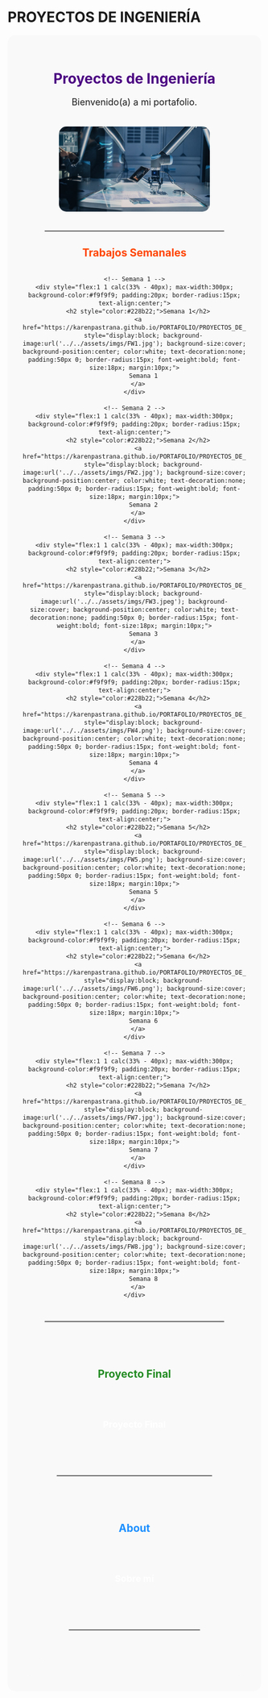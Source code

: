 # PROYECTOS DE INGENIERÍA
<!-- Portada de Portafolio Karen Pastrana -->
<div align="center" style="background-color:#f9f9f9; padding: 30px; border-radius: 15px;">

  <h1 style="color:#4b0082;">Proyectos de Ingeniería</h1>
  <p style="font-size:18px;">Bienvenido(a) a mi portafolio.</p>
  
  <!-- Imagen de portada -->
  <img src="../../assets/imgs/F2.jpg" alt="Portada" width="300" style="border-radius:15px; margin:20px 0;">

  <hr style="border:1px solid #ccc; width:80%;">

  <!-- Trabajos Semanales -->
  <h2 style="color:#ff4500;">Trabajos Semanales</h2>
  <div style="display:flex; flex-wrap:wrap; justify-content:center; gap:20px;">

    <!-- Semana 1 -->
    <div style="flex:1 1 calc(33% - 40px); max-width:300px; background-color:#f9f9f9; padding:20px; border-radius:15px; text-align:center;">
      <h2 style="color:#228b22;">Semana 1</h2>
      <a href="https://karenpastrana.github.io/PORTAFOLIO/PROYECTOS_DE_INGENIERIA/ACTIVIDADES/SEMANA1/" 
         style="display:block; background-image:url('../../assets/imgs/FW1.jpg'); background-size:cover; background-position:center; color:white; text-decoration:none; padding:50px 0; border-radius:15px; font-weight:bold; font-size:18px; margin:10px;">
         Semana 1
      </a>
    </div>

    <!-- Semana 2 -->
    <div style="flex:1 1 calc(33% - 40px); max-width:300px; background-color:#f9f9f9; padding:20px; border-radius:15px; text-align:center;">
      <h2 style="color:#228b22;">Semana 2</h2>
      <a href="https://karenpastrana.github.io/PORTAFOLIO/PROYECTOS_DE_INGENIERIA/ACTIVIDADES/SEMANA2/" 
         style="display:block; background-image:url('../../assets/imgs/FW2.jpg'); background-size:cover; background-position:center; color:white; text-decoration:none; padding:50px 0; border-radius:15px; font-weight:bold; font-size:18px; margin:10px;">
         Semana 2
      </a>
    </div>

    <!-- Semana 3 -->
    <div style="flex:1 1 calc(33% - 40px); max-width:300px; background-color:#f9f9f9; padding:20px; border-radius:15px; text-align:center;">
      <h2 style="color:#228b22;">Semana 3</h2>
      <a href="https://karenpastrana.github.io/PORTAFOLIO/PROYECTOS_DE_INGENIERIA/ACTIVIDADES/SEMANA3/" 
         style="display:block; background-image:url('../../assets/imgs/FW3.jpeg'); background-size:cover; background-position:center; color:white; text-decoration:none; padding:50px 0; border-radius:15px; font-weight:bold; font-size:18px; margin:10px;">
         Semana 3
      </a>
    </div>

    <!-- Semana 4 -->
    <div style="flex:1 1 calc(33% - 40px); max-width:300px; background-color:#f9f9f9; padding:20px; border-radius:15px; text-align:center;">
      <h2 style="color:#228b22;">Semana 4</h2>
      <a href="https://karenpastrana.github.io/PORTAFOLIO/PROYECTOS_DE_INGENIERIA/ACTIVIDADES/SEMANA4/" 
         style="display:block; background-image:url('../../assets/imgs/FW4.png'); background-size:cover; background-position:center; color:white; text-decoration:none; padding:50px 0; border-radius:15px; font-weight:bold; font-size:18px; margin:10px;">
         Semana 4
      </a>
    </div>

    <!-- Semana 5 -->
    <div style="flex:1 1 calc(33% - 40px); max-width:300px; background-color:#f9f9f9; padding:20px; border-radius:15px; text-align:center;">
      <h2 style="color:#228b22;">Semana 5</h2>
      <a href="https://karenpastrana.github.io/PORTAFOLIO/PROYECTOS_DE_INGENIERIA/ACTIVIDADES/SEMANA5/" 
         style="display:block; background-image:url('../../assets/imgs/FW5.png'); background-size:cover; background-position:center; color:white; text-decoration:none; padding:50px 0; border-radius:15px; font-weight:bold; font-size:18px; margin:10px;">
         Semana 5
      </a>
    </div>

    <!-- Semana 6 -->
    <div style="flex:1 1 calc(33% - 40px); max-width:300px; background-color:#f9f9f9; padding:20px; border-radius:15px; text-align:center;">
      <h2 style="color:#228b22;">Semana 6</h2>
      <a href="https://karenpastrana.github.io/PORTAFOLIO/PROYECTOS_DE_INGENIERIA/ACTIVIDADES/SEMANA6/" 
         style="display:block; background-image:url('../../assets/imgs/FW6.png'); background-size:cover; background-position:center; color:white; text-decoration:none; padding:50px 0; border-radius:15px; font-weight:bold; font-size:18px; margin:10px;">
         Semana 6
      </a>
    </div>

    <!-- Semana 7 -->
    <div style="flex:1 1 calc(33% - 40px); max-width:300px; background-color:#f9f9f9; padding:20px; border-radius:15px; text-align:center;">
      <h2 style="color:#228b22;">Semana 7</h2>
      <a href="https://karenpastrana.github.io/PORTAFOLIO/PROYECTOS_DE_INGENIERIA/ACTIVIDADES/SEMANA7/" 
         style="display:block; background-image:url('../../assets/imgs/FW7.jpg'); background-size:cover; background-position:center; color:white; text-decoration:none; padding:50px 0; border-radius:15px; font-weight:bold; font-size:18px; margin:10px;">
         Semana 7
      </a>
    </div>

    <!-- Semana 8 -->
    <div style="flex:1 1 calc(33% - 40px); max-width:300px; background-color:#f9f9f9; padding:20px; border-radius:15px; text-align:center;">
      <h2 style="color:#228b22;">Semana 8</h2>
      <a href="https://karenpastrana.github.io/PORTAFOLIO/PROYECTOS_DE_INGENIERIA/ACTIVIDADES/SEMANA8/" 
         style="display:block; background-image:url('../../assets/imgs/FW8.jpg'); background-size:cover; background-position:center; color:white; text-decoration:none; padding:50px 0; border-radius:15px; font-weight:bold; font-size:18px; margin:10px;">
         Semana 8
      </a>
    </div>

  </div>

  <hr style="border:1px solid #ccc; width:80%; margin:30px 0;">

  <!-- Proyecto Final -->
  <div align="center" style="background-color:#f9f9f9; padding: 30px; border-radius: 15px;">

  <h2 style="color:#228b22;">Proyecto Final</h2>
  <a href="https://karenpastrana.github.io/PORTAFOLIO/PROYECTOS_DE_INGENIERIA/PROYECTO/" style="display:inline-block; background-image:url('../../assets/imgs/proyecto-bg.png'); background-size:cover; background-position:center; color:white; text-decoration:none; padding:50px 60px; border-radius:15px; font-weight:bold; font-size:18px; margin:10px;">Proyecto Final</a>

  <hr style="border:1px solid #ccc; width:80%; margin:30px 0;">

  <!-- About -->
  <div align="center" style="background-color:#f9f9f9; padding: 30px; border-radius: 15px;">

  <h2 style="color:#1e90ff;">About</h2>
  <a href="https://karenpastrana.github.io/PORTAFOLIO/PROYECTOS_DE_INGENIERIA/2_ABOUT/" style="display:inline-block; background-image:url('../../assets/imgs/about-bg.png'); background-size:cover; background-position:center; color:white; text-decoration:none; padding:50px 60px; border-radius:15px; font-weight:bold; font-size:18px; margin:10px;">Sobre mí</a>

  <hr style="border:1px solid #ccc; width:80%; margin:30px 0;">

</div>
